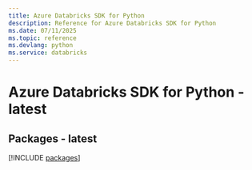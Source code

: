 ```yaml
---
title: Azure Databricks SDK for Python
description: Reference for Azure Databricks SDK for Python
ms.date: 07/11/2025
ms.topic: reference
ms.devlang: python
ms.service: databricks
---
```

# Azure Databricks SDK for Python - latest
## Packages - latest
[!INCLUDE [packages](databricks-index.md)]
